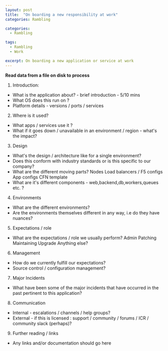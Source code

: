 ```yaml
---
layout: post
title:  "On boarding a new responsibility at work"
categories: Rambling

categories:
  - Rambling

tags:
  - Rambling
  - Work

excerpt: On boarding a new application or service at work
---
```


**Read data from a file on disk to process**

1. Introduction:
- What is the application about? - brief introduction - 5/10 mins
- What OS does this run on ?
- Platform details - versions / ports / services


2. Where is it used?

- What apps / services use it ?
- What if it goes down / unavailable in an environment / region - what's the impact?


3. Design

- What's the design / architecture like for a single environment?
- Does this conform with industry standards or is this specific to our company?
- What are the different moving parts?
     Nodes
     Load balancers / F5
     configs
     App configs
     CFN template
-   What are it's different components - web,backend,db,workers,queues etc. ?

4. Environments

- What are the different environments?
- Are the environments themselves different in any way, i.e do they have nuances?


5. Expectations / role

- What are the expectations / role we usually perform?
     Admin
     Patching
     Maintaining
     Upgrade
     Anything else?


6. Management

- How do we currently fulfill our expectations?
- Source control / configuration management?


7. Major Incidents

- What have been some of the major incidents that have occurred in the past pertinent to this application?

8. Communication

- Internal - escalations / channels / help groups?
- External - if this is licensed : support / community / forums / ICR / community slack (perhaps)?


9. Further reading / links

- Any links and/or documentation should go here
